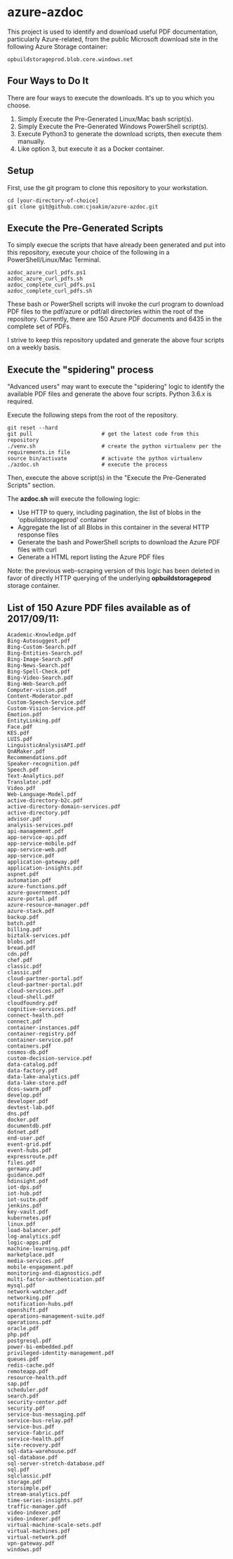 # azure-azdoc

This project is used to identify and download useful PDF documentation,
particularly Azure-related, from the public Microsoft download site in the
following Azure Storage container:

```
opbuildstorageprod.blob.core.windows.net
```

## Four Ways to Do It

There are four ways to execute the downloads.  It's up to you which you choose.

1. Simply Execute the Pre-Generated Linux/Mac bash script(s).
2. Simply Execute the Pre-Generated Windows PowerShell script(s).
3. Execute Python3 to generate the download scripts, then execute them manually.
4. Like option 3, but execute it as a Docker container.


## Setup

First, use the git program to clone this repository to your workstation.

```
cd [your-directory-of-choice]
git clone git@github.com:cjoakim/azure-azdoc.git
```

## Execute the Pre-Generated Scripts

To simply execue the scripts that have already been generated and put into this
repository, execute your choice of the following in a PowerShell/Linux/Mac Terminal.

```
azdoc_azure_curl_pdfs.ps1
azdoc_azure_curl_pdfs.sh
azdoc_complete_curl_pdfs.ps1
azdoc_complete_curl_pdfs.sh
```

These bash or PowerShell scripts will invoke the curl program to download PDF
files to the pdf/azure or pdf/all directories within the root of the repository.
Currently, there are 150 Azure PDF documents and 6435 in the complete set of PDFs.

I strive to keep this repository updated and generate the above four scripts
on a weekly basis.

## Execute the "spidering" process

"Advanced users" may want to execute the "spidering" logic to identify the available
PDF files and generate the above four scripts.  Python 3.6.x is required.

Execute the following steps from the root of the repository.

```
git reset --hard
git pull                      # get the latest code from this repository
./venv.sh                     # create the python virtualenv per the requirements.in file
source bin/activate           # activate the python virtualenv
./azdoc.sh                    # execute the process
```

Then, execute the above script(s) in the "Execute the Pre-Generated Scripts" section.

The **azdoc.sh** will execute the following logic:

- Use HTTP to query, including pagination, the list of blobs in the 'opbuildstorageprod' container
- Aggregate the list of all Blobs in this container in the several HTTP response files
- Generate the bash and PowerShell scripts to download the Azure PDF files with curl
- Generate a HTML report listing the Azure PDF files

Note: the previous web-scraping version of this logic has been deleted in favor of
directly HTTP querying of the underlying **opbuildstorageprod** storage container.

## List of 150 Azure PDF files available as of 2017/09/11:

```
Academic-Knowledge.pdf
Bing-Autosuggest.pdf
Bing-Custom-Search.pdf
Bing-Entities-Search.pdf
Bing-Image-Search.pdf
Bing-News-Search.pdf
Bing-Spell-Check.pdf
Bing-Video-Search.pdf
Bing-Web-Search.pdf
Computer-vision.pdf
Content-Moderator.pdf
Custom-Speech-Service.pdf
Custom-Vision-Service.pdf
Emotion.pdf
EntityLinking.pdf
Face.pdf
KES.pdf
LUIS.pdf
LinguisticAnalysisAPI.pdf
QnAMaker.pdf
Recommendations.pdf
Speaker-recognition.pdf
Speech.pdf
Text-Analytics.pdf
Translator.pdf
Video.pdf
Web-Language-Model.pdf
active-directory-b2c.pdf
active-directory-domain-services.pdf
active-directory.pdf
advisor.pdf
analysis-services.pdf
api-management.pdf
app-service-api.pdf
app-service-mobile.pdf
app-service-web.pdf
app-service.pdf
application-gateway.pdf
application-insights.pdf
aspnet.pdf
automation.pdf
azure-functions.pdf
azure-government.pdf
azure-portal.pdf
azure-resource-manager.pdf
azure-stack.pdf
backup.pdf
batch.pdf
billing.pdf
biztalk-services.pdf
blobs.pdf
bread.pdf
cdn.pdf
chef.pdf
classic.pdf
classic.pdf
cloud-partner-portal.pdf
cloud-partner-portal.pdf
cloud-services.pdf
cloud-shell.pdf
cloudfoundry.pdf
cognitive-services.pdf
connect-health.pdf
connect.pdf
container-instances.pdf
container-registry.pdf
container-service.pdf
containers.pdf
cosmos-db.pdf
custom-decision-service.pdf
data-catalog.pdf
data-factory.pdf
data-lake-analytics.pdf
data-lake-store.pdf
dcos-swarm.pdf
develop.pdf
developer.pdf
devtest-lab.pdf
dns.pdf
docker.pdf
documentdb.pdf
dotnet.pdf
end-user.pdf
event-grid.pdf
event-hubs.pdf
expressroute.pdf
files.pdf
germany.pdf
guidance.pdf
hdinsight.pdf
iot-dps.pdf
iot-hub.pdf
iot-suite.pdf
jenkins.pdf
key-vault.pdf
kubernetes.pdf
linux.pdf
load-balancer.pdf
log-analytics.pdf
logic-apps.pdf
machine-learning.pdf
marketplace.pdf
media-services.pdf
mobile-engagement.pdf
monitoring-and-diagnostics.pdf
multi-factor-authentication.pdf
mysql.pdf
network-watcher.pdf
networking.pdf
notification-hubs.pdf
openshift.pdf
operations-management-suite.pdf
operations.pdf
oracle.pdf
php.pdf
postgresql.pdf
power-bi-embedded.pdf
privileged-identity-management.pdf
queues.pdf
redis-cache.pdf
remoteapp.pdf
resource-health.pdf
sap.pdf
scheduler.pdf
search.pdf
security-center.pdf
security.pdf
service-bus-messaging.pdf
service-bus-relay.pdf
service-bus.pdf
service-fabric.pdf
service-health.pdf
site-recovery.pdf
sql-data-warehouse.pdf
sql-database.pdf
sql-server-stretch-database.pdf
sql.pdf
sqlclassic.pdf
storage.pdf
storsimple.pdf
stream-analytics.pdf
time-series-insights.pdf
traffic-manager.pdf
video-indexer.pdf
video-indexer.pdf
virtual-machine-scale-sets.pdf
virtual-machines.pdf
virtual-network.pdf
vpn-gateway.pdf
windows.pdf
```
